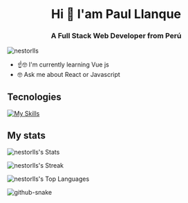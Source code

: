 <h1 align='center'> Hi 👋 I'am Paul Llanque</h1>
<h3 align='center'>A Full Stack Web Developer from Perú</h3>

<p align="left">
  <img src="https://komarev.com/ghpvc/?username=nestorlls&label=Profile%20views&color=0e75b6&style=flat" alt="nestorlls" />
</p>

<ul>
  <li>☝🤓 I'm currently learning Vue js</li>
  <li> 🤓 Ask me about React or Javascript</li>
</ul>
<h2>Tecnologies</h2>

[![My Skills](https://skillicons.dev/icons?i=js,nodejs,react,vue,html,css,sass,figma,postgresql,ruby,rails,git,github)](https://skillicons.dev)

<h2>My stats</h2>

![nestorlls's Stats](https://github-readme-stats.vercel.app/api?username=nestorlls&theme=dracula&show_icons=true&hide_border=true&count_private=true)

![nestorlls's Streak](https://github-readme-streak-stats.herokuapp.com/?user=nestorlls&theme=dracula&hide_border=true)

![nestorlls's Top Languages](https://github-readme-stats.vercel.app/api/top-langs/?username=nestorlls&theme=dracula&show_icons=true&hide_border=true&layout=compact)

<picture>
  <source media="(prefers-color-scheme: dark)" srcset="github-snake-dark.svg" />
  <source media="(prefers-color-scheme: light)" srcset="github-snake.svg" />
  <img alt="github-snake" src="github-snake.svg" />
</picture>



